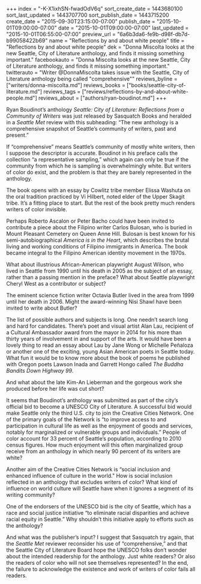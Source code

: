 +++
index = "-K-X1ixhSN-fwadOdV6q"
sort_create_date = 1443680100
sort_last_updated = 1443707700
sort_publish_date = 1443715200
create_date = "2015-09-30T23:15:00-07:00"
publish_date = "2015-10-01T09:00:00-07:00"
date = "2015-10-01T09:00:00-07:00"
last_updated = "2015-10-01T06:55:00-07:00"
preview_url = "6a6b3da6-fe9b-d98f-db7d-b99058422b69"
name = "Reflections by and about white people"
title = "Reflections by and about white people"
dek = "Donna Miscolta looks at the new Seattle, City of Literature anthology, and finds it missing something important."
facebookauto = "Donna Miscolta looks at the new Seattle, City of Literature anthology, and finds it missing something important."
twitterauto = "Writer @DonnaMiscolta takes issue with the Seattle, City of Literature anthology being called \"comprehensive\""
reviews_byline = ["writers/donna-miscolta.md"]
reviews_books = ["books/seattle-city-of-literature.md"]
reviews_tags = ["reviews/reflections-by-and-about-white-people.md"]
reviews_about = ["authors/ryan-boudinot.md"]
+++

Ryan Boudinot’s anthology _Seattle: City of Literature: Reflections from a Community of Writers_ was just released by Sasquatch Books and heralded in a _Seattle Met_ review with this subheading: “The new anthology is a comprehensive snapshot of Seattle’s community of writers, past and present.”

If “comprehensive” means Seattle’s community of mostly white writers, then I suppose the descriptor is accurate. Boudinot in his preface calls the collection “a representative sampling,” which again can only be true if the community from which he is sampling is overwhelmingly white. But writers of color do exist, and the problem is that they are barely represented in the anthology. 

The book opens with an essay by Cowlitz tribe member Elissa Washuta on the oral tradition practiced by Vi Hilbert, noted elder of the Upper Skagit tribe. It’s a fitting place to start. But the rest of the book pretty much renders writers of color invisible.

Perhaps Roberto Ascalon or Peter Bacho could have been invited to contribute a piece about the Filipino writer Carlos Bulosan, who is buried in Mount Pleasant Cemetery on Queen Anne Hill. Bulosan is best known for his semi-autobiographical _America is in the Heart_, which describes the brutal living and working conditions of Filipino immigrants in America. The book became integral to the Filipino American identity movement in the 1970s. 

What about illustrious African-American playwright August Wilson, who lived in Seattle from 1990 until his death in 2005 as the subject of an essay, rather than a passing mention in the preface? What about Seattle playwright Cheryl West as a contributor or subject?

The eminent science fiction writer Octavia Butler lived in the area from 1999 until her death in 2006. Might the award-winning Nisi Shawl have been invited to write about Butler?

The list of possible authors and subjects is long. One needn’t search long and hard for candidates. There’s poet and visual artist Alan Lau, recipient of a Cultural Ambassador award from the mayor in 2014 for his more than thirty years of involvement in and support of the arts. It would have been a lovely thing to read an essay about Lau by Jane Wong or Michelle Pe&ntilde;aloza or another one of the exciting, young Asian American poets in Seattle today. What fun it would be to know more about the book of poems he published with Oregon poets Lawson Inada and Garrett Hongo called _The Buddha Bandits Down Highway 99_.

And what about the late Kim-An Lieberman and the gorgeous work she produced before her life was cut short?

It seems that Boudinot’s anthology was submitted as part of the city’s official bid to become a UNESCO City of Literature. A successful bid would make Seattle only the third U.S. city to join the Creative Cities Network. One of the primary goals of the Network is “to improve access to and participation in cultural life as well as the enjoyment of goods and services, notably for marginalized or vulnerable groups and individuals.”
People of color account for 33 percent of Seattle’s population, according to 2010 census figures. How much enjoyment will this often marginalized group receive from an anthology in which nearly 90 percent of its writers are white? 

Another aim of the Creative Cities Network is “social inclusion and enhanced influence of culture in the world." How is social inclusion reflected in an anthology that excludes writers of color? What kind of influence on world culture will Seattle have when it ignores a segment of its writing community?

One of the endorsers of the UNESCO bid is the city of Seattle, which has a race and social justice initiative “to eliminate racial disparities and achieve racial equity in Seattle.” Why shouldn’t this initiative apply to efforts such as the anthology?

And what was the publisher’s input? I suggest that Sasquatch try again, that the _Seattle Met_ reviewer reconsider his use of “comprehensive,” and that the Seattle City of Literature Board hope the UNESCO folks don’t wonder about the intended readership for the anthology. Just white readers? Or also the readers of color who will not see themselves represented? In the end, the failure to acknowledge the existence and work of writers of color fails all readers. 
